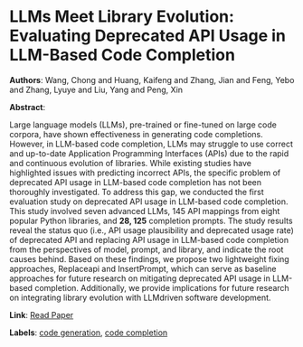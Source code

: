 # LLMs Meet Library Evolution: Evaluating Deprecated API Usage in LLM-Based Code Completion

**Authors**: Wang, Chong and Huang, Kaifeng and Zhang, Jian and Feng, Yebo and Zhang, Lyuye and Liu, Yang and Peng, Xin

**Abstract**:

Large language models (LLMs), pre-trained or fine-tuned on large code corpora, have shown effectiveness in generating code completions. However, in LLM-based code completion, LLMs may struggle to use correct and up-to-date Application Programming Interfaces (APIs) due to the rapid and continuous evolution of libraries. While existing studies have highlighted issues with predicting incorrect APIs, the specific problem of deprecated API usage in LLM-based code completion has not been thoroughly investigated. To address this gap, we conducted the first evaluation study on deprecated API usage in LLM-based code completion. This study involved seven advanced LLMs, 145 API mappings from eight popular Python libraries, and $\mathbf{2 8, 1 2 5}$ completion prompts. The study results reveal the status quo (i.e., API usage plausibility and deprecated usage rate) of deprecated API and replacing API usage in LLM-based code completion from the perspectives of model, prompt, and library, and indicate the root causes behind. Based on these findings, we propose two lightweight fixing approaches, Replaceapi and InsertPrompt, which can serve as baseline approaches for future research on mitigating deprecated API usage in LLM-based completion. Additionally, we provide implications for future research on integrating library evolution with LLMdriven software development.

**Link**: [Read Paper](https://doi.ieeecomputersociety.org/10.1109/ICSE55347.2025.00245)

**Labels**: [code generation](../../labels/code_generation.md), [code completion](../../labels/code_completion.md)
